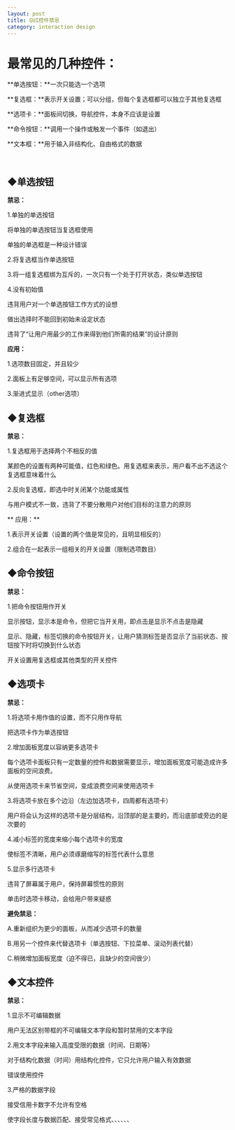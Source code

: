 ```yaml
---
layout: post
title: GUI控件禁忌
category: interaction design
---
```


# 最常见的几种控件：


**单选按钮：**一次只能选一个选项

**复选框：**表示开关设置；可以分组，但每个复选框都可以独立于其他复选框

**选项卡：**面板间切换，导航控件，本身不应该是设置

**命令按钮：**调用一个操作或触发一个事件（如退出）

**文本框：**用于输入非结构化、自由格式的数据

 <!-- more -->


## ◆单选按钮


**禁忌：**

1.单独的单选按钮

将单独的单选按钮当复选框使用

单独的单选框是一种设计错误

2.将复选框当作单选按钮

3.将一组复选框绑为互斥的，一次只有一个处于打开状态，类似单选按钮

4.没有初始值

违背用户对一个单选按钮工作方式的设想

做出选择时不能回到初始未设定状态

违背了“让用户用最少的工作来得到他们所需的结果”的设计原则

**应用：**

1.选项数目固定，并且较少

2.面板上有足够空间，可以显示所有选项

3.渐进式显示（other选项）




## ◆复选框


**禁忌：**

1.复选框用于选择两个不相反的值

某颜色的设置有两种可能值，红色和绿色。用复选框来表示，用户看不出不选这个复选框意味着什么

2.反向复选框，即选中时关闭某个功能或属性

与用户模式不一致，违背了不要分散用户对他们目标的注意力的原则

** 应用：**

1.表示开关设置（设置的两个值是常见的，且明显相反的）

2.组合在一起表示一组相关的开关设置（限制选项数目）




## ◆命令按钮


**禁忌：**

1.把命令按钮用作开关

显示按钮，显示本是命令，但把它当开关用，即点击是显示不点击是隐藏

显示、隐藏，标签切换的命令按钮开关，让用户猜测标签是否显示了当前状态、按钮按下时将切换到什么状态

开关设置用复选框或其他类型的开关控件




## ◆选项卡


**禁忌：**

1.将选项卡用作值的设置，而不只用作导航

把选项卡作为单选按钮

2.增加面板宽度以容纳更多选项卡

每个选项卡面板只有一定数量的控件和数据需要显示，增加面板宽度可能造成许多面板的空间浪费。

从使用选项卡来节省空间，变成浪费空间来使用选项卡

3.将选项卡放在多个边沿（左边加选项卡，四周都有选项卡）

用户将会认为这样的选项卡是分层结构，沿顶部的是主要的，而沿底部或旁边的是次要的

4.减小标签的宽度来缩小每个选项卡的宽度

使标签不清晰，用户必须琢磨缩写的标签代表什么意思

5.显示多行选项卡

违背了屏幕属于用户，保持屏幕惯性的原则

单击时选项卡移动，会给用户带来疑惑

**避免禁忌：**

A.重新组织为更少的面板，从而减少选项卡的数量

B.用另一个控件来代替选项卡（单选按钮、下拉菜单、滚动列表代替）

C.稍微增加面板宽度（迫不得已，且缺少的空间很少）




## ◆文本控件


**禁忌：**

1.显示不可编辑数据

用户无法区别带框的不可编辑文本字段和暂时禁用的文本字段

2.用文本字段来输入高度受限的数据（时间、日期等）

对于结构化数据（时间）用结构化控件，它只允许用户输入有效数据

错误使用控件

3.严格的数据字段

接受信用卡数字不允许有空格

使字段长度与数据匹配、接受常见格式、、、、、、






